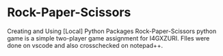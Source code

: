 # Rock-Paper-Scissors
Creating and Using [Local] Python Packages
Rock-Paper-Scissors python game is a simple two-player game assignment for I4GXZURI. FIles were done on vscode and also crosschecked on notepad++.
